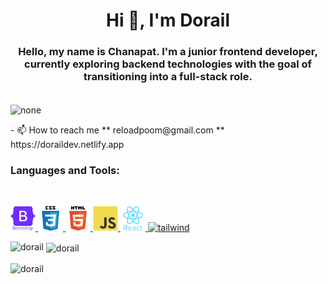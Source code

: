 <h1 align="center">Hi 👋, I'm Dorail</h1>
<h3 align="center">Hello, my name is Chanapat. I'm a junior frontend developer, currently exploring backend technologies with the goal of transitioning into a full-stack role.</h3>
<br>
<img align="center" src="https://cdn.discordapp.com/attachments/1254791973592764486/1254792824034033777/tenor.gif?ex=667ac862&is=667976e2&hm=f1e43b799f51e042fdb9824aeda37073e6f171c828d9b5e7249639740d12548c&" alt="none" width="900"/>
<br>
<p align="left" <img src="https://komarev.com/ghpvc/?username=dorail&label=Profile%20views&color=0e75b6&style=flat" alt="dorail" /> </p>
- 📫 How to reach me ** reloadpoom@gmail.com **
https://doraildev.netlify.app
<br>
<h3 align="left">Languages and Tools:</h3>
<br>
<p align="left"> <a href="https://getbootstrap.com" target="_blank" rel="noreferrer"> <img src="https://raw.githubusercontent.com/devicons/devicon/master/icons/bootstrap/bootstrap-plain-wordmark.svg" alt="bootstrap" width="40" height="40"/> </a> <a href="https://www.w3schools.com/css/" target="_blank" rel="noreferrer"> <img src="https://raw.githubusercontent.com/devicons/devicon/master/icons/css3/css3-original-wordmark.svg" alt="css3" width="40" height="40"/> </a> <a href="https://www.w3.org/html/" target="_blank" rel="noreferrer"> <img src="https://raw.githubusercontent.com/devicons/devicon/master/icons/html5/html5-original-wordmark.svg" alt="html5" width="40" height="40"/> </a> <a href="https://developer.mozilla.org/en-US/docs/Web/JavaScript" target="_blank" rel="noreferrer"> <img src="https://raw.githubusercontent.com/devicons/devicon/master/icons/javascript/javascript-original.svg" alt="javascript" width="40" height="40"/> </a> <a href="https://reactjs.org/" target="_blank" rel="noreferrer"> <img src="https://raw.githubusercontent.com/devicons/devicon/master/icons/react/react-original-wordmark.svg" alt="react" width="40" height="40"/> </a> <a href="https://tailwindcss.com/" target="_blank" rel="noreferrer"> <img src="https://www.vectorlogo.zone/logos/tailwindcss/tailwindcss-icon.svg" alt="tailwind" width="40" height="40"/> </a> </p>


<p><img align="left" src="https://github-readme-stats.vercel.app/api/top-langs?username=dorail&show_icons=true&locale=en&layout=compact" alt="dorail" /></p>

<p>&nbsp;<img align="center" src="https://github-readme-stats.vercel.app/api?username=dorail&show_icons=true&locale=en" alt="dorail" /></p>

<p><img align="center" src="https://github-readme-streak-stats.herokuapp.com/?user=dorail&" alt="dorail" /></p>
